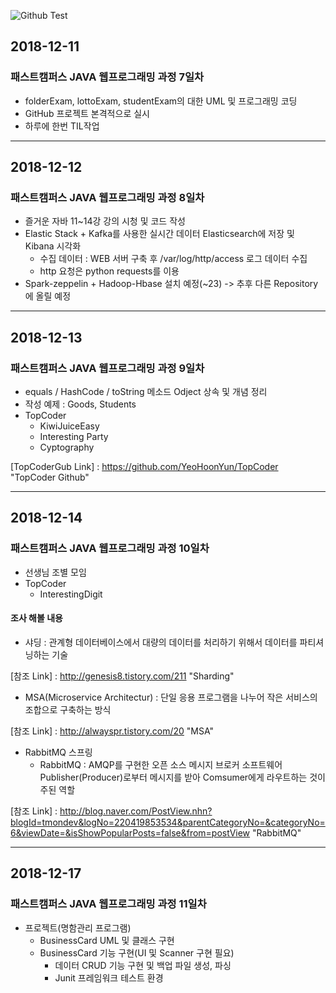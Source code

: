 ![Github Test](https://www.btcnn.com/uploads/2018/06/GitHub-logo-2-imagen.jpg "github") 
## 2018-12-11
### 패스트캠퍼스 JAVA 웹프로그래밍 과정 7일차
* folderExam, lottoExam, studentExam의 대한 UML 및 프로그래밍 코딩
* GitHub 프로젝트 본격적으로 실시
* 하루에 한번 TIL작업 
--------------------------------------------------------------------------
## 2018-12-12
### 패스트캠퍼스 JAVA 웹프로그래밍 과정 8일차
* 즐거운 자바 11~14강 강의 시청 및 코드 작성
* Elastic Stack + Kafka를 사용한 실시간 데이터 Elasticsearch에 저장 및 Kibana 시각화
  - 수집 데이터 : WEB 서버 구축 후 /var/log/http/access 로그 데이터 수집
  - http 요청은 python requests를 이용
* Spark-zeppelin + Hadoop-Hbase 설치 예정(~23) -> 추후 다른 Repository에 올릴 예정
--------------------------------------------------------------------------
## 2018-12-13
### 패스트캠퍼스 JAVA 웹프로그래밍 과정 9일차
* equals / HashCode / toString 메소드 Odject 상속 및 개념 정리
* 작성 예제 : Goods, Students
* TopCoder 
  - KiwiJuiceEasy
  - Interesting Party
  - Cyptography
  
[TopCoderGub Link] : https://github.com/YeoHoonYun/TopCoder "TopCoder Github"

--------------------------------------------------------------------------
## 2018-12-14
### 패스트캠퍼스 JAVA 웹프로그래밍 과정 10일차
* 선생님 조별 모임
* TopCoder 
  - InterestingDigit

#### 조사 해볼 내용
* 샤딩 : 관계형 데이터베이스에서 대량의 데이터를 처리하기 위해서 데이터를 파티셔닝하는 기술

[참조 Link] : http://genesis8.tistory.com/211 "Sharding"

* MSA(Microservice Architectur) : 단일 응용 프로그램을 나누어 작은 서비스의 조합으로 구축하는 방식

[참조 Link] : http://alwayspr.tistory.com/20 "MSA"

* RabbitMQ 스프링
  - RabbitMQ : AMQP를 구현한 오픈 소스 메시지 브로커 소프트웨어 Publisher(Producer)로부터 메시지를 받아 Comsumer에게 라우트하는 것이 주된 역할

[참조 Link] : http://blog.naver.com/PostView.nhn?blogId=tmondev&logNo=220419853534&parentCategoryNo=&categoryNo=6&viewDate=&isShowPopularPosts=false&from=postView "RabbitMQ"  

---------------------------------------------------------------------------
## 2018-12-17
### 패스트캠퍼스 JAVA 웹프로그래밍 과정 11일차
 * 프로젝트(명함관리 프로그램)
   - BusinessCard UML 및 클래스 구현
   - BusinessCard 기능 구현(UI 및 Scanner 구현 필요)
      + 데이터 CRUD 기능 구현 및 백업 파일 생성, 파싱
      + Junit 프레임워크 테스트 환경 
